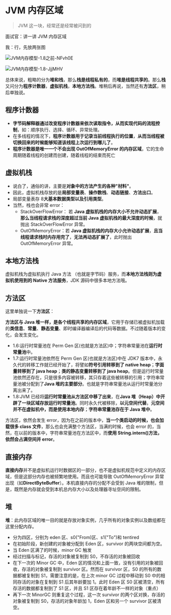 # JVM 内存区域

> JVM 这一块，经常还是经常被问到的

面试官：讲一讲 JVM 内存区域

我：行，先放两张图

![JVM内存模型-1.8之前-NFvh0E](https://cdn.jsdelivr.net/gh/DreamCats/imgs@main/uPic/JVM内存模型-1.8之前-NFvh0E.png)

![JVM内存模型-1.8-JjjMHV](https://cdn.jsdelivr.net/gh/DreamCats/imgs@main/uPic/JVM内存模型-1.8-JjjMHV.png)

总体来说，粗略的分为**堆和栈**，那么**栈是线程私有的**，而**堆是线程共享的**。那么**栈**又问分为**程序计数器**，**虚拟机栈**，**本地方法栈**。堆稍后再说，当然还有**方法区**，稍后单独说。

## 程序计数器

- **字节码解释器通过改变程序计数器来依次读取指令，从而实现代码的流程控制**，如：顺序执行、选择、循环、异常处理。
- 在多线程的情况下，**程序计数器用于记录当前线程执行的位置**，**从而当线程被切换回来的时候能够知道该线程上次运行到哪儿了**。
- **程序计数器是唯一一个不会出现 OutOfMemoryError 的内存区域**，它的生命周期随着线程的创建而创建，随着线程的结束而死亡

## 虚拟机栈

- 说白了，通俗的讲，主要是**对象中的方法产生的各种"材料"**。
- 因此，虚拟机栈存放的是**局部变量表**、**操作数栈**、**动态链接**、**方法出口**。
- 局部变量表存 8**大基本数据类型以及引用类型**。
- 当然，栈也会非常 error：
  - StackOverFlowError： 若 **Java 虚拟机栈的内存大小不允许动态扩展**，**那么当线程请求栈的深度超过当前 Java 虚拟机栈的最大深度的时候**，就抛出 StackOverFlowError 异常。
  - OutOfMemoryError：若 **Java 虚拟机栈的内存大小允许动态扩展**，**且当线程请求栈时内存用完了**，**无法再动态扩展了**，此时抛出 OutOfMemoryError 异常。

## 本地方法栈

虚拟机栈为虚拟机执行 Java 方法 （也就是字节码）服务，而**本地方法栈则为虚拟机使用到的 Native 方法服务**，JDK 源码中很多本地方法哦。

## 方法区

这里单独说一下**方法区**：

**方法区与 Java 堆一样，是各个线程共享的内存区域**，它用于存储已被虚拟机加载的**类信息**、**常量**、**静态变量**、即时编译器编译后的代码等数据。不过随着版本的变化，会发生变化。

- 1.6:运行时常量池在 Perm Gen 区(也就是方法区)中；字符串常量池在**运行时常量池**中。
- 1.7:运行时常量池依然在 Perm Gen 区(也就是方法区)中在 JDK7 版本中，永久代的转移工作就已经开始了，将譬如**符号引用转移到了 native heap**；**字面量转移到了 java heap**；**类的静态变量转移到了 java heap**。但是运行时常量池依然还存在，只是很多内容被转移，其只存着这些被转移的引用；字符串常量池被分配到了**Java 堆的主要部分**。也就是字符串常量池从运行时常量池分离出来了。
- 1.8:JVM 已经将**运行时常量池从方法区中移了出来**，在**Java 堆（Heap）中开辟了一块区域存放运行时常量池**。同时永久代被移除，**以元空间代替**。**元空间并不在虚拟机中，而是使用本地内存**；**字符串常量池存在于 Java 堆中**。

方法区，依然会发生 error，因为在之前的版本中，**当一个类启动的时候，也会加载很多 class 文件**，那么也会充满整个方法区，当满的时候，也会 error 的，当然，在以前的版本中，字符串常量池在方法区中，而**使用 String.intern()方法，依然会占满空间并 error**。

## 直接内存

**直接内存**并不是虚拟机运行时数据区的一部分，也不是虚拟机规范中定义的内存区域，但是这部分内存也被频繁地使用。而且也可能导致 OutOfMemoryError 异常出现（如**DirectByteBuffer**）。本机直接内存的分配不会受到 Java 堆的限制，但是，既然是内存就会受到本机总内存大小以及处理器寻址空间的限制。

## 堆

**堆**：此内存区域的唯一目的就是存放对象实例，几乎所有的对象实例以及数组都在这里分配内存。

- 分为四区，分别为 eden 区、s0("From)区、s1("To")和 tentired
- 在初始阶段，新创建的对象被分配到 Eden 区，survivor 的两块空间都为空。
- 当 Eden 区满了的时候，minor GC 触发
- 经过扫描与标记，存活的对象被复制到 S0，不存活的对象被回收
- 在下一次的 Minor GC 中，Eden 区的情况和上面一致，没有引用的对象被回收，存活的对象被复制到 survivor 区。然而在 survivor 区，S0 的所有的数据都被复制到 S1，需要注意的是，在上次 minor GC 过程中移动到 S0 中的相同存活的对象在复制到 S1 后其年龄要加 1。此时 Eden 区 S0 区被清空，所有存活的数据都复制到了 S1 区，并且 S1 区存在着年龄不一样的对象（重点）
- 再下一次 MinorGC 则重复这个过程，这一次 survivor 的两个区对换，存活的对象被复制到 S0，存活的对象年龄加 1，Eden 区和另一个 survivor 区被清空。
